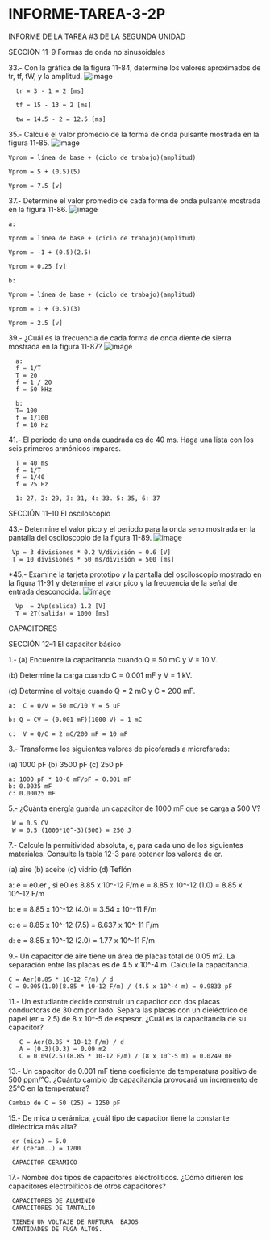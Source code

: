 # INFORME-TAREA-3-2P
INFORME DE LA TAREA #3 DE LA SEGUNDA UNIDAD

SECCIÓN 11–9 Formas de onda no sinusoidales

33.-  Con la gráfica de la figura 11-84, determine los valores aproximados de tr, tf, tW, y la amplitud.
![image](https://user-images.githubusercontent.com/93210648/149509948-64409bcf-c6b6-4c3d-acdf-214114c1c4cd.png)


      tr = 3 - 1 = 2 [ms]
   
      tf = 15 - 13 = 2 [ms]
   
      tw = 14.5 - 2 = 12.5 [ms]
   
   

35.-  Calcule el valor promedio de la forma de onda pulsante mostrada en la figura 11-85.
![image](https://user-images.githubusercontent.com/93210648/149510203-37a2e6b2-221f-4ba8-ade7-3608e2f49040.png)

    Vprom = línea de base + (ciclo de trabajo)(amplitud)
    
    Vprom = 5 + (0.5)(5)
    
    Vprom = 7.5 [v]


37.-  Determine el valor promedio de cada forma de onda pulsante mostrada en la figura 11-86.
 ![image](https://user-images.githubusercontent.com/93210648/149510470-7f99bebf-ed3b-4194-abd9-315cfc89e112.png)
 
    a: 
    
    Vprom = línea de base + (ciclo de trabajo)(amplitud)
    
    Vprom = -1 + (0.5)(2.5)
    
    Vprom = 0.25 [v]

    b: 
    
    Vprom = línea de base + (ciclo de trabajo)(amplitud)
    
    Vprom = 1 + (0.5)(3)
    
    Vprom = 2.5 [v]
    
 
39.-  ¿Cuál es la frecuencia de cada forma de onda diente de sierra mostrada en la figura 11-87?
![image](https://user-images.githubusercontent.com/93210648/149510673-c873110a-85a2-4cf8-827e-3c28c871a93d.png)


      a: 
      f = 1/T
      T = 20 
      f = 1 / 20 
      f = 50 kHz 
      
      b: 
      T= 100
      f = 1/100
      f = 10 Hz 


41.-  El periodo de una onda cuadrada es de 40 ms. Haga una lista con los seis primeros armónicos impares.

      T = 40 ms
      f = 1/T
      f = 1/40 
      f = 25 Hz
    
      1: 27, 2: 29, 3: 31, 4: 33. 5: 35, 6: 37       


SECCIÓN 11–10 El osciloscopio

43.-  Determine el valor pico y el periodo para la onda seno mostrada en la pantalla del osciloscopio de la
figura 11-89.
![image](https://user-images.githubusercontent.com/93210648/149510849-aacf16cc-2783-417c-a850-82b37116fc41.png)

     Vp = 3 divisiones * 0.2 V/división = 0.6 [V]
     T = 10 divisiones * 50 ms/división = 500 [ms]




*45.-  Examine la tarjeta prototipo y la pantalla del osciloscopio mostrado en la figura 11-91 y determine el
valor pico y la frecuencia de la señal de entrada desconocida.
![image](https://user-images.githubusercontent.com/93210648/149511101-b44f289e-2aa7-4e46-ac34-993b65b1ad77.png)

      Vp  = 2Vp(salida) 1.2 [V]
      T = 2T(salida) = 1000 [ms]



CAPACITORES

SECCIÓN 12–1 El capacitor básico

1.- (a) Encuentre la capacitancia cuando Q = 50 mC y V = 10 V.

   (b) Determine la carga cuando C = 0.001 mF y V = 1 kV.

   (c) Determine el voltaje cuando Q = 2 mC y C = 200 mF.
   
    a:  C = Q/V = 50 mC/10 V = 5 uF
  
    b: Q = CV = (0.001 mF)(1000 V) = 1 mC
    
    c:  V = Q/C = 2 mC/200 mF = 10 mF

3.- Transforme los siguientes valores de picofarads a microfarads:


   (a) 1000 pF (b) 3500 pF (c) 250 pF
   
    a: 1000 pF * 10-6 mF/pF = 0.001 mF
    b: 0.0035 mF
    c: 0.00025 mF




5.-  ¿Cuánta energía guarda un capacitor de 1000 mF que se carga a 500 V?

     W = 0.5 CV
     W = 0.5 (1000*10^-3)(500) = 250 J


7.-  Calcule la permitividad absoluta, e, para cada uno de los siguientes materiales. Consulte la tabla 12-3
para obtener los valores de er.

   (a) aire (b) aceite (c) vidrio (d) Teflón
   
   a:
   e = e0.er , si e0 es 8.85 x 10^-12 F/m
   e = 8.85 x 10^-12 (1.0) = 8.85 x 10^-12 F/m
   
   b: 
   e = 8.85 x 10^-12 (4.0) = 3.54 x 10^-11 F/m
   
   c: 
   e = 8.85 x 10^-12 (7.5) = 6.637 x 10^-11 F/m
   
   d: 
   e = 8.85 x 10^-12 (2.0) = 1.77 x 10^-11 F/m
   
9.- Un capacitor de aire tiene un área de placas total de 0.05 m2. La separación entre las placas es de 4.5 x 10^-4 m. Calcule la capacitancia.

    C = Aer(8.85 * 10-12 F/m) / d
    C = 0.005(1.0)(8.85 * 10-12 F/m) / (4.5 x 10^-4 m) = 0.9833 pF

11.- Un estudiante decide construir un capacitor con dos placas conductoras de 30 cm por lado. Separa las
placas con un dieléctrico de papel (er = 2.5) de 8 x 10^-5 de espesor. ¿Cuál es la capacitancia de su
capacitor?
     
       C = Aer(8.85 * 10-12 F/m) / d
       A = (0.3)(0.3) = 0.09 m2
       C = 0.09(2.5)(8.85 * 10-12 F/m) / (8 x 10^-5 m) = 0.0249 mF


13.- Un capacitor de 0.001 mF tiene coeficiente de temperatura positivo de 500 ppm/°C. ¿Cuánto cambio
de capacitancia provocará un incremento de 25°C en la temperatura?

    Cambio de C = 50 (25) = 1250 pF

15.- De mica o cerámica, ¿cuál tipo de capacitor tiene la constante dieléctrica más alta?

     er (mica) = 5.0
     er (ceram..) = 1200

     CAPACITOR CERAMICO

17.- Nombre dos tipos de capacitores electrolíticos. ¿Cómo difieren los capacitores electrolíticos de otros
capacitores?

     CAPACITORES DE ALUMINIO
     CAPACITORES DE TANTALIO
     
     TIENEN UN VOLTAJE DE RUPTURA  BAJOS
     CANTIDADES DE FUGA ALTOS.
